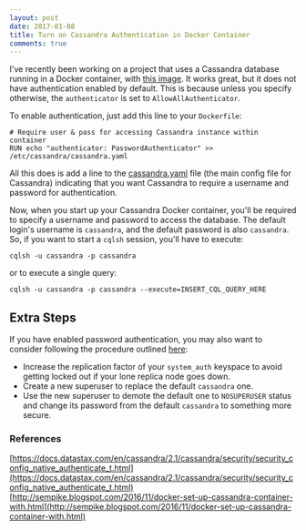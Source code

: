 ```yaml
---
layout: post
date: 2017-01-08
title: Turn on Cassandra Authentication in Docker Container
comments: true
---
```

I've recently been working on a project that uses a Cassandra database
running in a Docker container, with [this image](https://hub.docker.com/_/cassandra/).
It works great, but it does not have authentication enabled by default. This is
because unless you specify otherwise, the `authenticator` is set to 
`AllowAllAuthenticator`.

To enable authentication, just add this line to your `Dockerfile`:

~~~
# Require user & pass for accessing Cassandra instance within container
RUN echo "authenticator: PasswordAuthenticator" >> /etc/cassandra/cassandra.yaml
~~~

All this does is add a line to the [cassandra.yaml](https://docs.datastax.com/en/cassandra/2.1/cassandra/configuration/configCassandra_yaml_r.html)
file (the main config file for Cassandra) indicating that you want Cassandra to
require a username and password for authentication.

Now, when you start up your Cassandra Docker container, you'll be required to
specify a username and password to access the database. The default login's
username is `cassandra`, and the default password is also `cassandra`. So, if
you want to start a `cqlsh` session, you'll have to execute:

~~~
cqlsh -u cassandra -p cassandra
~~~

or to execute a single query:

~~~
cqlsh -u cassandra -p cassandra --execute=INSERT_CQL_QUERY_HERE
~~~

## Extra Steps 
If you have enabled password authentication, you may also want to consider 
following the procedure outlined [here](https://docs.datastax.com/en/cassandra/2.1/cassandra/security/security_config_native_authenticate_t.html):

* Increase the replication factor of your `system_auth` keyspace to avoid getting
locked out if your lone replica node goes down.
* Create a new superuser to replace the default `cassandra` one.
* Use the new superuser to demote the default one to `NOSUPERUSER` status and
change its password from the default `cassandra` to something more secure.

### References
[https://docs.datastax.com/en/cassandra/2.1/cassandra/security/security_config_native_authenticate_t.html](https://docs.datastax.com/en/cassandra/2.1/cassandra/security/security_config_native_authenticate_t.html)          
[http://sempike.blogspot.com/2016/11/docker-set-up-cassandra-container-with.html](http://sempike.blogspot.com/2016/11/docker-set-up-cassandra-container-with.html)
